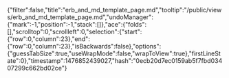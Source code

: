 {"filter":false,"title":"erb_and_md_template_page.md","tooltip":"/public/views/erb_and_md_template_page.md","undoManager":{"mark":-1,"position":-1,"stack":[]},"ace":{"folds":[],"scrolltop":0,"scrollleft":0,"selection":{"start":{"row":0,"column":23},"end":{"row":0,"column":23},"isBackwards":false},"options":{"guessTabSize":true,"useWrapMode":false,"wrapToView":true},"firstLineState":0},"timestamp":1476852439027,"hash":"0ecb20d7ec0159ab5f7fbd03407299c662bd02ce"}